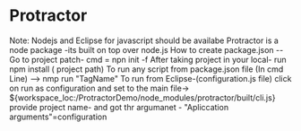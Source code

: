 # Protractor
Note: Nodejs  and Eclipse for javascript should be availabe
Protractor is a node package -its built on top over node.js
How to create package.json -- Go to project patch- cmd =  npn init -f
After taking project in your local- run npm install ( project path)
To run any script from package.json file (In cmd Line) --> nmp run "TagName"
To run from Eclipse-(configuration.js file) click on run as configuration and set to the main file->  ${workspace_loc:/ProtractorDemo/node_modules/protractor/built/cli.js}
provide project name- 
and got thr argumanet - "Apliccation arguments"=configuration
